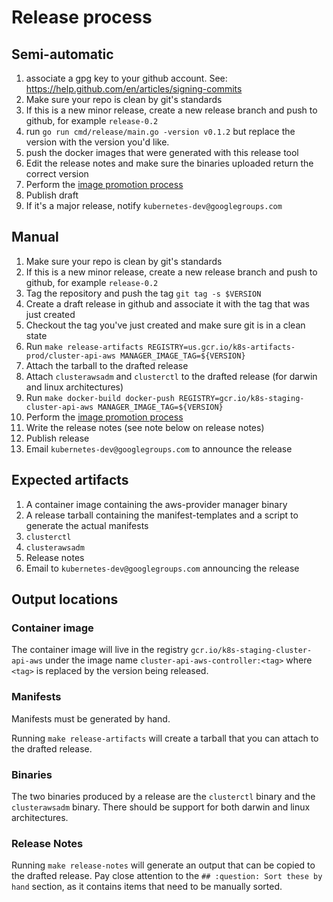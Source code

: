 # Release process

## Semi-automatic

1. associate a gpg key to your github account. See: https://help.github.com/en/articles/signing-commits
2. Make sure your repo is clean by git's standards
3. If this is a new minor release, create a new release branch and push to github, for example `release-0.2`
4. run `go run cmd/release/main.go -version v0.1.2` but replace the version with the version you'd like.
5. push the docker images that were generated with this release tool
6. Edit the release notes and make sure the binaries uploaded return the correct version
7. Perform the [image promotion process](https://github.com/kubernetes/k8s.io/tree/master/k8s.gcr.io#image-promoter)
8. Publish draft
9. If it's a major release, notify `kubernetes-dev@googlegroups.com`

## Manual

1. Make sure your repo is clean by git's standards
2. If this is a new minor release, create a new release branch and push to github, for example `release-0.2`
3. Tag the repository and push the tag `git tag -s $VERSION`
4. Create a draft release in github and associate it with the tag that was just created
5. Checkout the tag you've just created and make sure git is in a clean state
6. Run `make release-artifacts REGISTRY=us.gcr.io/k8s-artifacts-prod/cluster-api-aws MANAGER_IMAGE_TAG=${VERSION}`
7. Attach the tarball to the drafted release
8. Attach `clusterawsadm` and `clusterctl` to the drafted release (for darwin and linux architectures)
9. Run `make docker-build docker-push REGISTRY=gcr.io/k8s-staging-cluster-api-aws MANAGER_IMAGE_TAG=${VERSION}`
10. Perform the [image promotion process](https://github.com/kubernetes/k8s.io/tree/master/k8s.gcr.io#image-promoter)
11. Write the release notes (see note below on release notes)
12. Publish release
13. Email `kubernetes-dev@googlegroups.com` to announce the release

## Expected artifacts

1. A container image containing the aws-provider manager binary
2. A release tarball containing the manifest-templates and a script to generate
   the actual manifests
3. `clusterctl`
4. `clusterawsadm`
5. Release notes
6. Email to `kubernetes-dev@googlegroups.com` announcing the release

## Output locations

### Container image

The container image will live in the registry `gcr.io/k8s-staging-cluster-api-aws`
under the image name `cluster-api-aws-controller:<tag>` where `<tag>` is
replaced by the version being released.

### Manifests

Manifests must be generated by hand.

Running `make release-artifacts` will create a tarball that you can attach to
the drafted release.

### Binaries

The two binaries produced by a release are the `clusterctl` binary and the
`clusterawsadm` binary. There should be support for both darwin and linux architectures.

### Release Notes

Running `make release-notes` will generate an output that can be copied to the drafted release.
Pay close attention to the `## :question: Sort these by hand` section, as it contains items that need to be manually sorted.


